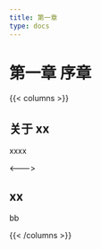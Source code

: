 ```yaml
---
title: 第一章
type: docs
---
```


# 第一章 序章

{{< columns >}}
## 关于 xx

xxxx

<--->

## xx

bb

{{< /columns >}}

